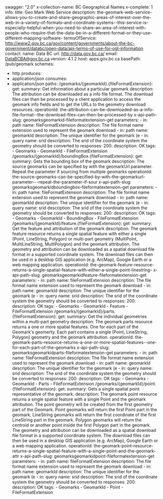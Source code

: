 swagger: "2.0"
x-collection-name: BC Geographical Names
x-complete: 1
info:
  title: Geo Mark Web Service
  description: the-geomark-web-service-allows-you-to-create-and-share-geographic-areas-of-interest-over-the-web-in-a-variety-of-formats-and-coordinate-systems--this-service-is-especially-helpful-when-you-need-to-share-an-area-of-interest-with-people-who-require-that-the-data-be-in-a-different-format-or-they-use-different-mapping-software-
  termsOfService: http://www2.gov.bc.ca/gov/content/governments/about-the-bc-government/databc/open-data/api-terms-of-use-for-ogl-information
  contact:
    name: Data BC
    url: http://data.gov.bc.ca/
    email: DataBCBA@gov.bc.ca
  version: 4.1.2
host: apps.gov.bc.ca
basePath: /pub/geomark
schemes:
- http
produces:
- application/json
consumes:
- application/json
paths:
  /geomarks/{geomarkId}.{fileFormatExtension}:
    get:
      summary: Get information about a particular geomark
      description: The attribution can be downloaded as a info file format. The download
        files can then be processed by a client application to access the geomark
        info fields and to get the URLs to the geometry download resources.
      operationId: the-attribution-can-be-downloaded-as-a-info-file-format--the-download-files-can-then-be-processed-by
      x-api-path-slug: geomarksgeomarkid-fileformatextension-get
      parameters:
      - in: path
        name: fileFormatExtension
        description: The file format name extension used to represent the geomark
          download
      - in: path
        name: geomarkId
        description: The unique identifier for the geomark (e
      - in: query
        name: srid
        description: The srid of the coordinate system the geometry should be converted
          to
      responses:
        200:
          description: OK
      tags:
      - Geomarks
      - GeomarkId
      - FileFormatExtension
  /geomarks/{geomarkId}/boundingBox.{fileFormatExtension}:
    get:
      summary: Gets the bounding box of the geomark
      description: The source geomarks can be specified by with the geomarkUrl parameter.  Repeat
        the parameter if sourcing from multiple geomarks
      operationId: the-source-geomarks-can-be-specified-by-with-the-geomarkurl-parameter---repeat-the-parameter-if-sour
      x-api-path-slug: geomarksgeomarkidboundingbox-fileformatextension-get
      parameters:
      - in: path
        name: fileFormatExtension
        description: The file format name extension used to represent the geomark
          download
      - in: path
        name: geomarkId
        description: The unique identifier for the geomark (e
      - in: query
        name: srid
        description: The srid of the coordinate system the geometry should be converted
          to
      responses:
        200:
          description: OK
      tags:
      - Geomarks
      - GeomarkId
      - BoundingBox
      - FileFormatExtension
  /geomarks/{geomarkId}/feature.{fileFormatExtension}:
    get:
      summary: Get the feature and attribution of the geomark
      description: The geomark feature resource returns a single spatial feature with
        either a single (Point, LineString, Polygon) or multi-part geometry (MultiPoint,
        MultiLineString, MultiPolygon) and the geomark attribution.  The geometry
        and attribution can be downloaded as a spatial download file format in a supported
        coordinate system. The download files can then be used in a desktop GIS application
        (e.g. ArcMap), Google Earth or a web mapping application.
      operationId: the-geomark-feature-resource-returns-a-single-spatial-feature-with-either-a-single-point-linestring-
      x-api-path-slug: geomarksgeomarkidfeature-fileformatextension-get
      parameters:
      - in: path
        name: fileFormatExtension
        description: The file format name extension used to represent the geomark
          download
      - in: path
        name: geomarkId
        description: The unique identifier for the geomark (e
      - in: query
        name: srid
        description: The srid of the coordinate system the geometry should be converted
          to
      responses:
        200:
          description: OK
      tags:
      - Geomarks
      - GeomarkId
      - Feature
      - FileFormatExtension
  /geomarks/{geomarkId}/parts.{fileFormatExtension}:
    get:
      summary: Get the individual geometries within a multi-part geometry
      description: The geomark parts resource returns a one or more spatial features.
        One for each part of the Geomark's geomerty. Each part contains a single (Point,
        LineString, Polygon) geometry and the geomark attribution.
      operationId: the-geomark-parts-resource-returns-a-one-or-more-spatial-features--one-for-each-part-of-the-geomarks
      x-api-path-slug: geomarksgeomarkidparts-fileformatextension-get
      parameters:
      - in: path
        name: fileFormatExtension
        description: The file format name extension used to represent the geomark
          download
      - in: path
        name: geomarkId
        description: The unique identifier for the geomark (e
      - in: query
        name: srid
        description: The srid of the coordinate system the geometry should be converted
          to
      responses:
        200:
          description: OK
      tags:
      - Geomarks
      - GeomarkId
      - Parts
      - FileFormatExtension
  /geomarks/{geomarkId}/point.{fileFormatExtension}:
    get:
      summary: Gets a single spatial point representative of the geomark.
      description: The geomark point resource returns a single spatial feature with
        a single Point and the geomark attribution.  The point geometry will be created
        from the first geometry part of the Geomark. Point geomarks will return the
        first Point part in the geomark.  LineString geomarks will return the first
        coordinate of the first LineString part in the geomark. Polygon geomarks will
        return the centroid or another point inside the first Polygon part in the
        geomark. The geometry and attribution can be downloaded as a spatial download
        file format in a supported coordinate system. The download files can then
        be used in a desktop GIS application (e.g. ArcMap), Google Earth or a web
        mapping application.
      operationId: the-geomark-point-resource-returns-a-single-spatial-feature-with-a-single-point-and-the-geomark-attr
      x-api-path-slug: geomarksgeomarkidpoint-fileformatextension-get
      parameters:
      - in: path
        name: fileFormatExtension
        description: The file format name extension used to represent the geomark
          download
      - in: path
        name: geomarkId
        description: The unique identifier for the geomark (e
      - in: query
        name: srid
        description: The srid of the coordinate system the geometry should be converted
          to
      responses:
        200:
          description: OK
      tags:
      - Geomarks
      - GeomarkId
      - Point
      - FileFormatExtension